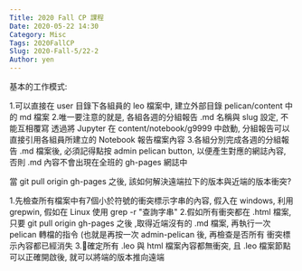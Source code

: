 ```yaml
---
Title: 2020 Fall CP 課程
Date: 2020-05-22 14:30
Category: Misc
Tags: 2020FallCP
Slug: 2020-Fall-5/22-2
Author: yen
---
```


基本的工作模式:

1.可以直接在 user 目錄下各組員的 leo 檔案中, 建立外部目錄 pelican/content 中的 md 檔案
2.唯一要注意的就是, 各組各週的分組報告 .md 名稱與 slug 設定, 不能互相覆寫
透過將 Jupyter 在 content/notebook/g9999 中啟動, 分組報告可以直接引用各組員所建立的 Notebook 報告檔案內容
3.各組分別完成各週的分組報告 .md 檔案後, 必須記得點按 admin pelican button, 以便產生對應的網誌內容, 否則 .md 內容不會出現在全班的 gh-pages 網誌中

當 git pull origin gh-pages 之後, 該如何解決遠端拉下的版本與近端的版本衝突?

1.先檢查所有檔案中有7個小於符號的衝突標示字串的內容, 假入在 windows, 利用 grepwin, 假如在 Linux 使用 grep -r "查詢字串"
2.假如所有衝突都在 .html 檔案, 只要 git pull origin gh-pages 之後 ,取得近端沒有的 .md 檔案, 再執行一次 pelican 轉檔的指令 (也就是再按一次 admin-pelican 後, 再檢查是否所有 衝突標示內容都已經消失
3.確定所有 .leo 與 html 檔案內容都無衝突, 且 .leo 檔案節點可以正確開啟後, 就可以將端的版本推向遠端